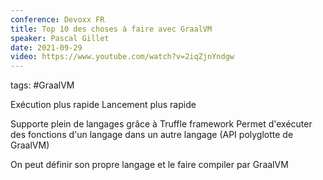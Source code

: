 ```yaml
---
conference: Devoxx FR
title: Top 10 des choses à faire avec GraalVM
speaker: Pascal Gillet
date: 2021-09-29
video: https://www.youtube.com/watch?v=2iqZjnYndgw
---
```

tags: #GraalVM 

Exécution plus rapide
Lancement plus rapide

Supporte plein de langages grâce à Truffle framework
Permet d'exécuter des fonctions d'un langage dans un autre langage (API polyglotte de GraalVM)

On peut définir son propre langage et le faire compiler par GraalVM

